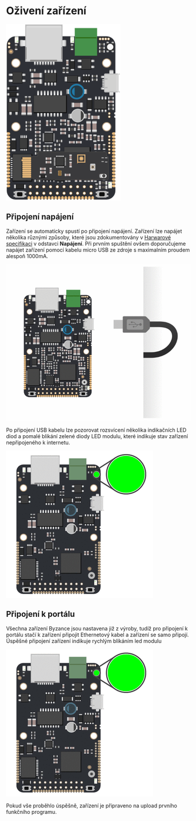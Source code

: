 # Oživení zařízení

![IODAG3E BOARD](../../.gitbook/assets/ioda_board_500.png)

## Připojení napájení

Zařízení se automaticky spustí po připojení napájení. Zařízení lze napájet několika různými způsoby, které jsou zdokumentovány v [Harwarové specifikaci](https://github.com/byzance/public-documentation/tree/38b460c46404c197299c0f0a84e3402a9b74c8d7/byzance_documentation/hardware_intro/hardware/iodag3e.md#napajeni) v odstavci **Napájení**. Při prvním spuštění ovšem doporučujeme napájet zařízení pomocí kabelu micro USB ze zdroje s maximalním proudem alespoň 1000mA.

![](../../.gitbook/assets/ioda_power_in.gif)

Po připojení USB kabelu lze pozorovat rozsvícení několika indikačních LED diod a  pomalé blikání zelené diody LED modulu, které indikuje stav zařízení nepřipojeného k internetu.

![](../../.gitbook/assets/disconnected.gif)

## Připojení k portálu

Všechna zařízení Byzance jsou nastavena již z výroby, tudíž pro připojení k portálu stačí k zařízení připojit Ethernetový kabel a zařízení se samo připojí. Úspěšné připojení zařízení indikuje rychlým blikáním led modulu

![](../../.gitbook/assets/connected%20%281%29.gif)

Pokud vše proběhlo úspěšně, zařízení je připraveno na upload prvního funkčního programu.

